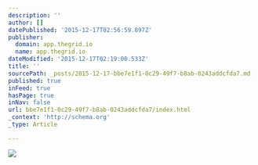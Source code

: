 ```yaml
---
description: ''
author: []
datePublished: '2015-12-17T02:56:59.897Z'
publisher:
  domain: app.thegrid.io
  name: app.thegrid.io
dateModified: '2015-12-17T02:19:00.533Z'
title: ''
sourcePath: _posts/2015-12-17-bbe7e1f1-0c29-49f7-b8ab-0243addcfda7.md
published: true
inFeed: true
hasPage: true
inNav: false
url: bbe7e1f1-0c29-49f7-b8ab-0243addcfda7/index.html
_context: 'http://schema.org'
_type: Article

---
```

![](https://imgflo.herokuapp.com/graph/vahj1ThiexotieMo/a2146b4cd6f29380ba4fca63bc1669ce/passthrough.jpg?height=600&input=https%3A%2F%2Fs3-us-west-2.amazonaws.com%2Fthe-grid-img%2Fp%2F32b37658424f67115fe1ba7ed50eeed901771a53.jpg)